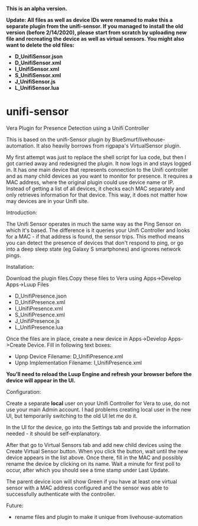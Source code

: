 **This is an alpha version.**

**Update: All files as well as device IDs were renamed to make this a separate plugin from the unifi-sensor. If you managed to install the old version (before 2/14/2020), please start from scratch by uploading new file and recreating the device as well as virtual sensors. You might also want to delete the old files:**

- **D_UnifiSensor.json**
- **D_UnifiSensor.xml**
- **I_UnifiSensor.xml**
- **S_UnifiSensor.xml**
- **J_UnifiSensor.js**
- **L_UnifiSensor.lua**


# unifi-sensor
Vera Plugin for Presence Detection using a Unifi Controller

This is based on the unifi-Sensor plugin by BlueSmurf/livehouse-automation. It also heavily borrows from rigpapa's VirtualSensor plugin.

My first attempt was just to replace the shell script for lua code, but then I got carried away and redesigned the plugin. It now logs in and stays logged in. It has one main device that represents connection to the Unifi controller and as many child devices as you want to monitor for presence. It requires a MAC address, where the original plugin could use device name or IP. Instead of getting a list of all devices, it checks each MAC separately and only retrieves information for that device. This way, it does not matter how may devices are in your Unifi site.

Introduction:

The Unifi Sensor operates in much the same way as the Ping Sensor on which it's based. The difference is it queries your Unifi Controller and looks for a MAC - if that address is found, the sensor trips. This method means you can detect the presence of devices that don't respond to ping, or go into a deep sleep state (eg Galaxy S smartphones) and ignores network pings.

Installation:

Download the plugin files.Copy these files to Vera using Apps->Develop Apps->Luup Files

- D_UnifiPresence.json
- D_UnifiPresence.xml
- I_UnifiPresence.xml
- S_UnifiPresence.xml
- J_UnifiPresence.js
- L_UnifiPresence.lua

Once the files are in place, create a new device in Apps->Develop Apps->Create Device. Fill in following text boxes:

- Upnp Device Filename: D_UnifiPresence.xml 
- Upnp Implementation Filename: I_UnifiPresence.xml

**You'll need to reload the Luup Engine and refresh your browser before the device will appear in the UI.**

Configuration:

Create a separate **local** user on your Unifi Controller for Vera to use, do not use your main Admin account. I had problems creating local user in the new UI, but temporarily switching to the old UI let me do it.

In the UI for the device, go into the Settings tab and provide the information needed - it should be self-explanatory.

After that go to Virtual Sensors tab and add new child devices using the Create Virtual Sensor button. When you click the button, wait until the new device appears in the list above. Once there, fill in the MAC and possibly rename the device by clicking on its name. Wait a minute for first poll to occur, after which you should see a time stamp under Last Update.

The parent device icon will show Green if you have at least one virtual sensor with a MAC address configured and the sensor was able to successfully authenticate with the controller.

Future:

- rename files and plugin to make it unique from livehouse-automation
